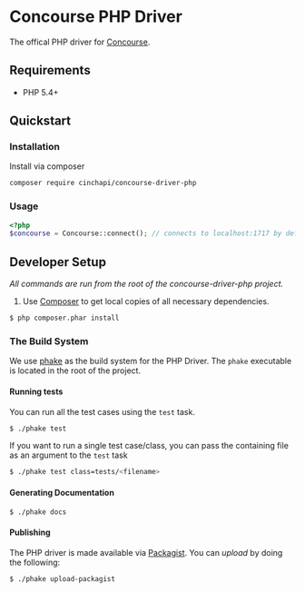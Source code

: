 # Concourse PHP Driver
The offical PHP driver for [Concourse](http://concoursedb.com).

## Requirements
* PHP 5.4+

## Quickstart

### Installation
Install via composer
```bash
composer require cinchapi/concourse-driver-php
```

### Usage
```php
<?php
$concourse = Concourse::connect(); // connects to localhost:1717 by default
```

## Developer Setup
*All commands are run from the root of the concourse-driver-php project.*

1. Use [Composer](https://getcomposer.org/) to get local copies of all necessary dependencies.
```bash
$ php composer.phar install
```

### The Build System
We use [phake](https://github.com/jaz303/phake) as the build system for the PHP Driver. The `phake` executable is located in the root of the project.

#### Running tests
You can run all the test cases using the `test` task.
```bash
$ ./phake test
```

If you want to run a single test case/class, you can pass the containing file as
an argument to the `test` task
```bash
$ ./phake test class=tests/<filename>
```

#### Generating Documentation
```bash
$ ./phake docs
```

#### Publishing
The PHP driver is made available via [Packagist](https://packagist.org/packages/cinchapi/concourse-driver-php). You can _upload_ by doing the following:
```bash
$ ./phake upload-packagist
```
